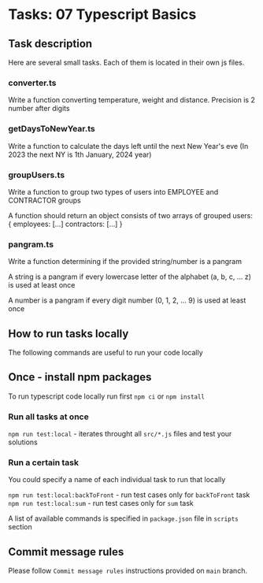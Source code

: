 # Tasks: 07 Typescript Basics

## Task description

Here are several small tasks. Each of them is located in their own js files.

### converter.ts

Write a function converting temperature, weight and distance. Precision is 2 number after digits

### getDaysToNewYear.ts

Write a function to calculate the days left until the next New Year's eve (In 2023 the next NY is 1th January, 2024 year)

### groupUsers.ts

Write a function to group two types of users into EMPLOYEE and CONTRACTOR groups

A function should return an object consists of two arrays of grouped users:
{
    employees: [...]
    contractors: [...]
}

### pangram.ts

Write a function determining if the provided string/number is a pangram

A string is a pangram if every lowercase letter of the alphabet (a, b, c, ... z) is used at least once

A number is a pangram if every digit number (0, 1, 2, ... 9) is used at least once

## How to run tasks locally

The following commands are useful to run your code locally

## Once - install npm packages 

To run typescript code locally run first `npm ci` or `npm install`

### Run all tasks at once

`npm run test:local` - iterates throught all `src/*.js` files and test your solutions

### Run a certain task

You could specify a name of each individual task to run that locally

`npm run test:local:backToFront` - run test cases only for `backToFront` task
`npm run test:local:sum` - run test cases only for `sum` task

A list of available commands is specified in `package.json` file in `scripts` section

## Commit message rules

Please follow `Commit message rules` instructions provided on `main` branch.
